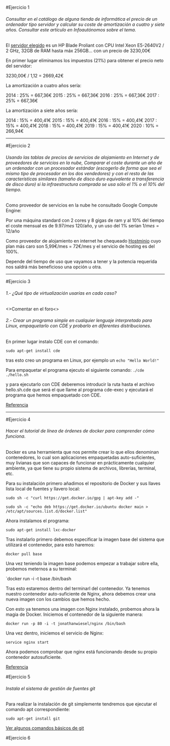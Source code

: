 #Ejercicio 1

###### Consultar en el catálogo de alguna tienda de informática el precio de un ordenador tipo servidor y calcular su coste de amortización a cuatro y siete años. Consultar este artículo en Infoautónomos sobre el tema.

El [servidor elegido](http://www.dynos.es/servidor-blade-hp-proliant-bl460c-gen8-xeon-e5-2640v2-2ghz-32gb-ddr3--4514953608993__724085-B21.html) es un HP Blade Proliant con CPU	Intel Xeon E5-2640V2 / 2 GHz, 32GB de RAM hasta máx 256GB... con un precio de 3230,00€

En primer lugar eliminamos los impuestos (21%) para obtener el precio neto del servidor:

3230,00€ / 1,12 = 2669,42€

La amortización a cuatro años sería:

2014 : 25% = 667,36€
2015 : 25% = 667,36€
2016 : 25% = 667,36€
2017 : 25% = 667,36€

La amortización a siete años sería:

2014 : 15% = 400,41€
2015 : 15% = 400,41€
2016 : 15% = 400,41€
2017 : 15% = 400,41€
2018 : 15% = 400,41€
2019 : 15% = 400,41€
2020 : 10% = 266,94€

---
#Ejercicio 2

###### Usando las tablas de precios de servicios de alojamiento en Internet y de proveedores de servicios en la nube, Comparar el coste durante un año de un ordenador con un procesador estándar (escogerlo de forma que sea el mismo tipo de procesador en los dos vendedores) y con el resto de las características similares (tamaño de disco duro equivalente a transferencia de disco duro) si la infraestructura comprada se usa sólo el 1% o el 10% del tiempo.



Como proveedor de servicios en la nube he consultado Google Compute Engine:

Por una máquina standard con 2 cores y 8 gigas de ram y al 10% del tiempo el coste mensual es de 9.97$/mes ~ 120$/año, y un uso del 1% serían 1$/mes = 12$/año

Como proveedor de alojamiento en internet he chequeado [Hostminio](http://hostminio.es/alojamiento-web/)
cuyo plan más caro son 5,99€/mes = 72€/mes y el servicio de hosting es del 100%.

Depende del tiempo de uso que vayamos a tener y la potencia requerida nos saldrá más beneficioso una opción u otra.

---
#Ejercicio 3

###### 1.- ¿Qué tipo de virtualización usarías en cada caso?

<>Comentar en el foro<>
###### 2.- Crear un programa simple en cualquier lenguaje interpretado para Linux, empaquetarlo con CDE y probarlo en diferentes distribuciones.

En primer lugar instalo CDE con el comando:

`sudo apt-get install cde`

tras esto creo un programa en Linux, por ejemplo un `echo "Hello World!"`

Para empaquetar el programa ejecuto el siguiente comando:
`./cde ./hello.sh`

y para ejecutarlo con CDE deberemos introducir la ruta hasta el archivo hello.sh.cde que será el que llame al programa cde-exec y ejecutará el programa que hemos empaquetado con CDE.

[Referencia](https://github.com/germaaan/IV_GMM/blob/master/TEMA1/ejercicio03.md)

---

#Ejercicio 4

###### Hacer el tutorial de línea de órdenes de docker para comprender cómo funciona.

Docker es una herramienta que nos permite crear lo que ellos denominan contenedores, lo cual son aplicaciones empaquetadas auto-suficientes, muy livianas que son capaces de funcionar en prácticamente cualquier ambiente, ya que tiene su propio sistema de archivos, librerías, terminal, etc.

Para su instalación primero añadimos el repositorio de Docker y sus llaves lista local de fuentes y llavero local:

`sudo sh -c "curl https://get.docker.io/gpg | apt-key add -"`

`sudo sh -c "echo deb https://get.docker.io/ubuntu docker main > /etc/apt/sources.list.d/docker.list"`

Ahora instalamos el programa:

`sudo apt-get install lxc-docker`

Tras instalarlo primero debemos especificar la imagen base del sistema que utilizará el contenedor, para esto haremos:

`docker pull base`

Una vez teniendo la imagen base podemos empezar a trabajar sobre ella, probemos meternos a su terminal:

`docker run -i -t base /bin/bash

Tras esto estaremos dentro del terminarl del contenedor. Ya tenemos nuestro contenedor auto-suficiente de Nginx, ahora debemos crear una nueva imagen con los cambios que hemos hecho.

Con esto ya tenemos una imagen con Nginx instalado, probemos ahora la magia de Docker. Iniciemos el contenedor de la siguiente manera:

`docker run -p 80 -i -t jonathanwiesel/nginx /bin/bash `

Una vez dentro, iniciemos el servicio de Nginx:

`service nginx start`

Ahora podemos comprobar que nginx está funcionando desde su propio contenedor autosuficiente.

[Referencia](http://codehero.co/como-instalar-y-usar-docker/)

#Ejercicio 5

###### Instala el sistema de gestión de fuentes git

Para realizar la instalación de git simplemente tendremos que ejecutar el comando apt correspondiente:

`sudo apt-get install git`

[Ver algunos comandos básicos de git](http://www.slideshare.net/jjmerelo/introduccin-al-uso-git-y-github-para-trabajo-colaborativo)

#Ejercicio 6

